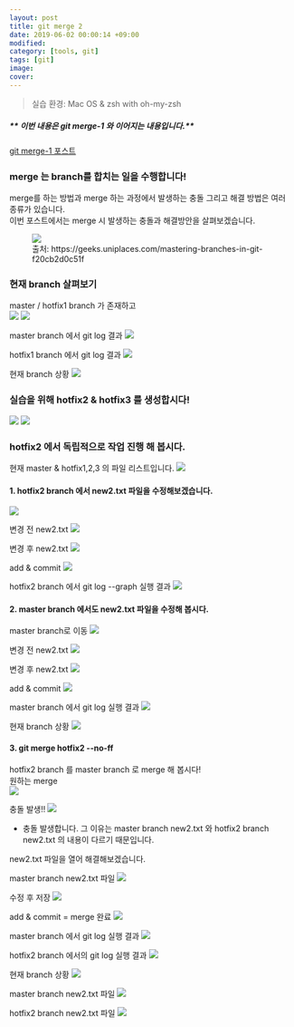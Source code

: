 ```yaml
---
layout: post
title: git merge 2
date: 2019-06-02 00:00:14 +09:00
modified: 
category: [tools, git]
tags: [git]
image: 
cover: 
---
```


>실습 환경: Mac OS & zsh with oh-my-zsh

##### ** 이번 내용은 git merge-1 와 이어지는 내용입니다.** 
[git merge-1 포스트](https://sujinlee.dev/git/git-merge-1/)

### merge 는 branch를 합치는 일을 수행합니다!<br>

merge를 하는 방법과 merge 하는 과정에서 발생하는 충돌 그리고 해결 방법은 여러 종류가 있습니다. <br>
이번 포스트에서는 merge 시 발생하는 충돌과 해결방안을 살펴보겠습니다.<br>

<figure>
<img src="https://raw.githubusercontent.com/krispediadot/krispediadot.github.io/master/_posts/tools/git/2020-02-08-git-merge/git_merge_1.png">
<figcaption>출처: https://geeks.uniplaces.com/mastering-branches-in-git-f20cb2d0c51f</figcaption>
</figure>

### 현재 branch 살펴보기
master / hotfix1 branch 가 존재하고<br>
![](https://raw.githubusercontent.com/krispediadot/krispediadot.github.io/master/_posts/tools/git/2020-02-08-git-merge/git_merge_30.png)
![](https://raw.githubusercontent.com/krispediadot/krispediadot.github.io/master/_posts/tools/git/2020-02-08-git-merge/git_merge_31.png)

master branch 에서 git log 결과
![](https://raw.githubusercontent.com/krispediadot/krispediadot.github.io/master/_posts/tools/git/2020-02-08-git-merge/git_merge_32.png)

hotfix1 branch 에서 git log 결과
![](https://raw.githubusercontent.com/krispediadot/krispediadot.github.io/master/_posts/tools/git/2020-02-08-git-merge/git_merge_33.png)

현재 branch 상황
![](https://raw.githubusercontent.com/krispediadot/krispediadot.github.io/master/_posts/tools/git/2020-02-08-git-merge/git_merge_34.png)

### 실습을 위해 hotfix2 & hotfix3 를 생성합시다! 
![](https://raw.githubusercontent.com/krispediadot/krispediadot.github.io/master/_posts/tools/git/2020-02-08-git-merge/git_merge_35.png)
![](https://raw.githubusercontent.com/krispediadot/krispediadot.github.io/master/_posts/tools/git/2020-02-08-git-merge/git_merge_36.png)

### hotfix2 에서 독립적으로 작업 진행 해 봅시다.
현재 master & hotfix1,2,3 의 파일 리스트입니다. 
![](https://raw.githubusercontent.com/krispediadot/krispediadot.github.io/master/_posts/tools/git/2020-02-08-git-merge/git_merge_37.png)

#### 1. hotfix2 branch 에서 new2.txt 파일을 수정해보겠습니다.
![](https://raw.githubusercontent.com/krispediadot/krispediadot.github.io/master/_posts/tools/git/2020-02-08-git-merge/git_merge_38.png)

변경 전 new2.txt
![](https://raw.githubusercontent.com/krispediadot/krispediadot.github.io/master/_posts/tools/git/2020-02-08-git-merge/git_merge_39.png)

변경 후 new2.txt
![](https://raw.githubusercontent.com/krispediadot/krispediadot.github.io/master/_posts/tools/git/2020-02-08-git-merge/git_merge_40.png)

add & commit 
![](https://raw.githubusercontent.com/krispediadot/krispediadot.github.io/master/_posts/tools/git/2020-02-08-git-merge/git_merge_41.png)

hotfix2 branch 에서 git log --graph 실행 결과
![](https://raw.githubusercontent.com/krispediadot/krispediadot.github.io/master/_posts/tools/git/2020-02-08-git-merge/git_merge_42.png)

#### 2. master  branch 에서도 new2.txt 파일을 수정해 봅시다.
master branch로 이동
![](https://raw.githubusercontent.com/krispediadot/krispediadot.github.io/master/_posts/tools/git/2020-02-08-git-merge/git_merge_43.png)

변경 전 new2.txt
![](https://raw.githubusercontent.com/krispediadot/krispediadot.github.io/master/_posts/tools/git/2020-02-08-git-merge/git_merge_44.png)

변경 후 new2.txt
![](https://raw.githubusercontent.com/krispediadot/krispediadot.github.io/master/_posts/tools/git/2020-02-08-git-merge/git_merge_45.png)

add & commit
![](https://raw.githubusercontent.com/krispediadot/krispediadot.github.io/master/_posts/tools/git/2020-02-08-git-merge/git_merge_46.png)

master branch 에서 git log 실행 결과
![](https://raw.githubusercontent.com/krispediadot/krispediadot.github.io/master/_posts/tools/git/2020-02-08-git-merge/git_merge_47.png)

현재 branch 상황
![](https://raw.githubusercontent.com/krispediadot/krispediadot.github.io/master/_posts/tools/git/2020-02-08-git-merge/git_merge_48.png)

#### 3.  git merge hotfix2 --no-ff
hotfix2 branch 를 master branch 로 merge 해 봅시다! <br>
원하는 merge<br>
![](https://raw.githubusercontent.com/krispediadot/krispediadot.github.io/master/_posts/tools/git/2020-02-08-git-merge/git_merge_49.png)

충돌 발생!!
![](https://raw.githubusercontent.com/krispediadot/krispediadot.github.io/master/_posts/tools/git/2020-02-08-git-merge/git_merge_50.png)


- 충돌 발생합니다. 
    그 이유는 master branch new2.txt 와 hotfix2 branch new2.txt 의 내용이 다르기 때문입니다. 

new2.txt 파일을 열어 해결해보겠습니다.<br>

master branch new2.txt 파일
![](https://raw.githubusercontent.com/krispediadot/krispediadot.github.io/master/_posts/tools/git/2020-02-08-git-merge/git_merge_51.png)

수정 후 저장
![](https://raw.githubusercontent.com/krispediadot/krispediadot.github.io/master/_posts/tools/git/2020-02-08-git-merge/git_merge_52.png)

add & commit = merge 완료
![](https://raw.githubusercontent.com/krispediadot/krispediadot.github.io/master/_posts/tools/git/2020-02-08-git-merge/git_merge_53.png)

master branch 에서 git log 실행 결과
![](https://raw.githubusercontent.com/krispediadot/krispediadot.github.io/master/_posts/tools/git/2020-02-08-git-merge/git_merge_54.png)

hotfix2 branch 에서의 git log 실행 결과
![](https://raw.githubusercontent.com/krispediadot/krispediadot.github.io/master/_posts/tools/git/2020-02-08-git-merge/git_merge_55.png)

현재 branch 상황
![](https://raw.githubusercontent.com/krispediadot/krispediadot.github.io/master/_posts/tools/git/2020-02-08-git-merge/git_merge_56.png)

master branch new2.txt 파일
![](https://raw.githubusercontent.com/krispediadot/krispediadot.github.io/master/_posts/tools/git/2020-02-08-git-merge/git_merge_57.png)

hotfix2 branch new2.txt 파일
![](https://raw.githubusercontent.com/krispediadot/krispediadot.github.io/master/_posts/tools/git/2020-02-08-git-merge/git_merge_58.png)

